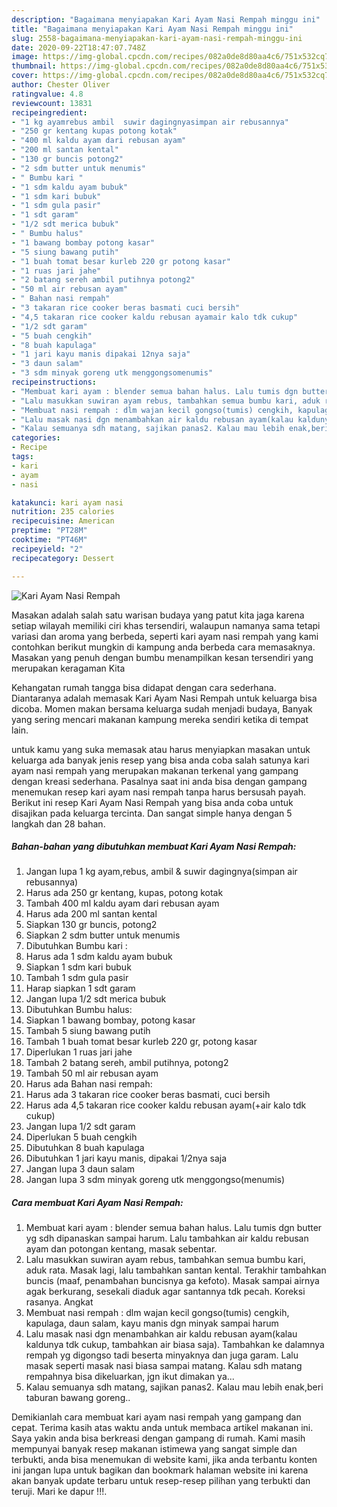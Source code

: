 ```yaml
---
description: "Bagaimana menyiapakan Kari Ayam Nasi Rempah minggu ini"
title: "Bagaimana menyiapakan Kari Ayam Nasi Rempah minggu ini"
slug: 2558-bagaimana-menyiapakan-kari-ayam-nasi-rempah-minggu-ini
date: 2020-09-22T18:47:07.748Z
image: https://img-global.cpcdn.com/recipes/082a0de8d80aa4c6/751x532cq70/kari-ayam-nasi-rempah-foto-resep-utama.jpg
thumbnail: https://img-global.cpcdn.com/recipes/082a0de8d80aa4c6/751x532cq70/kari-ayam-nasi-rempah-foto-resep-utama.jpg
cover: https://img-global.cpcdn.com/recipes/082a0de8d80aa4c6/751x532cq70/kari-ayam-nasi-rempah-foto-resep-utama.jpg
author: Chester Oliver
ratingvalue: 4.8
reviewcount: 13831
recipeingredient:
- "1 kg ayamrebus ambil  suwir dagingnyasimpan air rebusannya"
- "250 gr kentang kupas potong kotak"
- "400 ml kaldu ayam dari rebusan ayam"
- "200 ml santan kental"
- "130 gr buncis potong2"
- "2 sdm butter untuk menumis"
- " Bumbu kari "
- "1 sdm kaldu ayam bubuk"
- "1 sdm kari bubuk"
- "1 sdm gula pasir"
- "1 sdt garam"
- "1/2 sdt merica bubuk"
- " Bumbu halus"
- "1 bawang bombay potong kasar"
- "5 siung bawang putih"
- "1 buah tomat besar kurleb 220 gr potong kasar"
- "1 ruas jari jahe"
- "2 batang sereh ambil putihnya potong2"
- "50 ml air rebusan ayam"
- " Bahan nasi rempah"
- "3 takaran rice cooker beras basmati cuci bersih"
- "4,5 takaran rice cooker kaldu rebusan ayamair kalo tdk cukup"
- "1/2 sdt garam"
- "5 buah cengkih"
- "8 buah kapulaga"
- "1 jari kayu manis dipakai 12nya saja"
- "3 daun salam"
- "3 sdm minyak goreng utk menggongsomenumis"
recipeinstructions:
- "Membuat kari ayam : blender semua bahan halus. Lalu tumis dgn butter yg sdh dipanaskan sampai harum. Lalu tambahkan air kaldu rebusan ayam dan potongan kentang, masak sebentar."
- "Lalu masukkan suwiran ayam rebus, tambahkan semua bumbu kari, aduk rata. Masak lagi, lalu tambahkan santan kental. Terakhir tambahkan buncis (maaf, penambahan buncisnya ga kefoto). Masak sampai airnya agak berkurang, sesekali diaduk agar santannya tdk pecah. Koreksi rasanya. Angkat"
- "Membuat nasi rempah : dlm wajan kecil gongso(tumis) cengkih, kapulaga, daun salam, kayu manis dgn minyak sampai harum"
- "Lalu masak nasi dgn menambahkan air kaldu rebusan ayam(kalau kaldunya tdk cukup, tambahkan air biasa saja). Tambahkan ke dalamnya rempah yg digongso tadi beserta minyaknya dan juga garam. Lalu masak seperti masak nasi biasa sampai matang. Kalau sdh matang rempahnya bisa dikeluarkan, jgn ikut dimakan ya..."
- "Kalau semuanya sdh matang, sajikan panas2. Kalau mau lebih enak,beri taburan bawang goreng.."
categories:
- Recipe
tags:
- kari
- ayam
- nasi

katakunci: kari ayam nasi 
nutrition: 235 calories
recipecuisine: American
preptime: "PT28M"
cooktime: "PT46M"
recipeyield: "2"
recipecategory: Dessert

---
```



![Kari Ayam Nasi Rempah](https://img-global.cpcdn.com/recipes/082a0de8d80aa4c6/751x532cq70/kari-ayam-nasi-rempah-foto-resep-utama.jpg)

Masakan adalah salah satu warisan budaya yang patut kita jaga karena setiap wilayah memiliki ciri khas tersendiri, walaupun namanya sama tetapi variasi dan aroma yang berbeda, seperti kari ayam nasi rempah yang kami contohkan berikut mungkin di kampung anda berbeda cara memasaknya. Masakan yang penuh dengan bumbu menampilkan kesan tersendiri yang merupakan keragaman Kita

Kehangatan rumah tangga bisa didapat dengan cara sederhana. Diantaranya adalah memasak Kari Ayam Nasi Rempah untuk keluarga bisa dicoba. Momen makan bersama keluarga sudah menjadi budaya, Banyak yang sering mencari makanan kampung mereka sendiri ketika di tempat lain.



untuk kamu yang suka memasak atau harus menyiapkan masakan untuk keluarga ada banyak jenis resep yang bisa anda coba salah satunya kari ayam nasi rempah yang merupakan makanan terkenal yang gampang dengan kreasi sederhana. Pasalnya saat ini anda bisa dengan gampang menemukan resep kari ayam nasi rempah tanpa harus bersusah payah.
Berikut ini resep Kari Ayam Nasi Rempah yang bisa anda coba untuk disajikan pada keluarga tercinta. Dan sangat simple hanya dengan 5 langkah dan 28 bahan.


<!--inarticleads1-->

##### Bahan-bahan yang dibutuhkan membuat Kari Ayam Nasi Rempah:

1. Jangan lupa 1 kg ayam,rebus, ambil &amp; suwir dagingnya(simpan air rebusannya)
1. Harus ada 250 gr kentang, kupas, potong kotak
1. Tambah 400 ml kaldu ayam dari rebusan ayam
1. Harus ada 200 ml santan kental
1. Siapkan 130 gr buncis, potong2
1. Siapkan 2 sdm butter untuk menumis
1. Dibutuhkan  Bumbu kari :
1. Harus ada 1 sdm kaldu ayam bubuk
1. Siapkan 1 sdm kari bubuk
1. Tambah 1 sdm gula pasir
1. Harap siapkan 1 sdt garam
1. Jangan lupa 1/2 sdt merica bubuk
1. Dibutuhkan  Bumbu halus:
1. Siapkan 1 bawang bombay, potong kasar
1. Tambah 5 siung bawang putih
1. Tambah 1 buah tomat besar kurleb 220 gr, potong kasar
1. Diperlukan 1 ruas jari jahe
1. Tambah 2 batang sereh, ambil putihnya, potong2
1. Tambah 50 ml air rebusan ayam
1. Harus ada  Bahan nasi rempah:
1. Harus ada 3 takaran rice cooker beras basmati, cuci bersih
1. Harus ada 4,5 takaran rice cooker kaldu rebusan ayam(+air kalo tdk cukup)
1. Jangan lupa 1/2 sdt garam
1. Diperlukan 5 buah cengkih
1. Dibutuhkan 8 buah kapulaga
1. Dibutuhkan 1 jari kayu manis, dipakai 1/2nya saja
1. Jangan lupa 3 daun salam
1. Jangan lupa 3 sdm minyak goreng utk menggongso(menumis)




<!--inarticleads2-->

##### Cara membuat  Kari Ayam Nasi Rempah:

1. Membuat kari ayam : blender semua bahan halus. Lalu tumis dgn butter yg sdh dipanaskan sampai harum. Lalu tambahkan air kaldu rebusan ayam dan potongan kentang, masak sebentar.
1. Lalu masukkan suwiran ayam rebus, tambahkan semua bumbu kari, aduk rata. Masak lagi, lalu tambahkan santan kental. Terakhir tambahkan buncis (maaf, penambahan buncisnya ga kefoto). Masak sampai airnya agak berkurang, sesekali diaduk agar santannya tdk pecah. Koreksi rasanya. Angkat
1. Membuat nasi rempah : dlm wajan kecil gongso(tumis) cengkih, kapulaga, daun salam, kayu manis dgn minyak sampai harum
1. Lalu masak nasi dgn menambahkan air kaldu rebusan ayam(kalau kaldunya tdk cukup, tambahkan air biasa saja). Tambahkan ke dalamnya rempah yg digongso tadi beserta minyaknya dan juga garam. Lalu masak seperti masak nasi biasa sampai matang. Kalau sdh matang rempahnya bisa dikeluarkan, jgn ikut dimakan ya...
1. Kalau semuanya sdh matang, sajikan panas2. Kalau mau lebih enak,beri taburan bawang goreng..




Demikianlah cara membuat kari ayam nasi rempah yang gampang dan cepat. Terima kasih atas waktu anda untuk membaca artikel makanan ini. Saya yakin anda bisa berkreasi dengan gampang di rumah. Kami masih mempunyai banyak resep makanan istimewa yang sangat simple dan terbukti, anda bisa menemukan di website kami, jika anda terbantu konten ini jangan lupa untuk bagikan dan bookmark halaman website ini karena akan banyak update terbaru untuk resep-resep pilihan yang terbukti dan teruji. Mari ke dapur !!!. 
